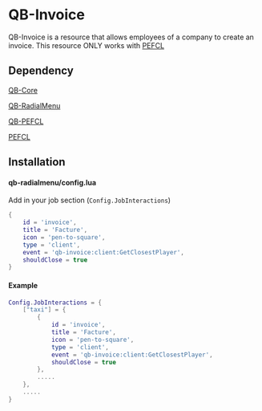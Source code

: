 # QB-Invoice

QB-Invoice is a resource that allows employees of a company to create an invoice. This resource ONLY works with [PEFCL]("https://github.com/project-error/pefcl")

## Dependency

[QB-Core]("https://github.com/qbcore-framework/qb-core")

[QB-RadialMenu]("https://github.com/qbcore-framework/qb-radialmenu")

[QB-PEFCL]("https://github.com/project-error/qb-pefcl")

[PEFCL]("https://github.com/project-error/pefcl")
## Installation

#### qb-radialmenu/config.lua
Add in your job section (`Config.JobInteractions`)

```lua
{
    id = 'invoice',
    title = 'Facture',
    icon = 'pen-to-square',
    type = 'client',
    event = 'qb-invoice:client:GetClosestPlayer',
    shouldClose = true
}
```

#### Example

```lua
Config.JobInteractions = {
    ["taxi"] = {
        {
            id = 'invoice',
            title = 'Facture',
            icon = 'pen-to-square',
            type = 'client',
            event = 'qb-invoice:client:GetClosestPlayer',
            shouldClose = true
        },
        .....
    },
    .....
}
```